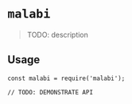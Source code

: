 # `malabi`

> TODO: description

## Usage

```
const malabi = require('malabi');

// TODO: DEMONSTRATE API
```
